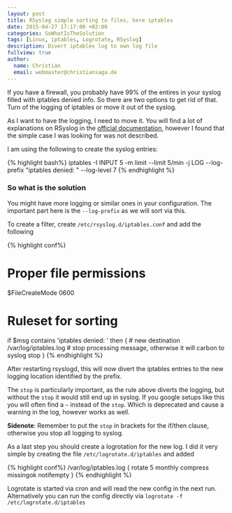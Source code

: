 ```yaml
---
layout: post
title: RSyslog simple sorting to files, here iptables
date: 2015-04-27 17:17:00 +02:00
categories: SoWhatIsTheSolution
tags: [Linux, iptables, Logrotate, RSyslog]
description: Divert iptables log to own log file
fullview: true
author:
  name: Christian
  email: webmaster@christiansaga.de
---
```


If you have a firewall, you probably have 99% of the entires in your syslog filled with iptables denied info. So there are two options to get rid of that. Turn of the logging of iptables or move it out of the syslog.

As I want to have the logging, I need to move it. You will find a lot of explanations on RSyslog in the [official documentation](http://www.rsyslog.com/doc/master/index.html), however I found that the simple case I was looking for was not described.

I am using the following to create the syslog entries:

{% highlight bash%}
iptables -I INPUT 5 -m limit --limit 5/min -j LOG --log-prefix "iptables denied: " --log-level 7
{% endhighlight %}

### So what is the solution
You might have more logging or similar ones in your configuration. The important part here is the ```--log-prefix``` as we will sort via this.

To create a filter, create ```/etc/rsyslog.d/iptables.conf``` and add the following

{% highlight conf%}
# Proper file permissions
$FileCreateMode 0600
# Ruleset for sorting
if $msg contains 'iptables denied: ' then {
    # new destination
    /var/log/iptables.log
    # stop processing message, otherwise it will carbon to syslog
    stop
}
{% endhighlight %}

After restarting rsyslogd, this will now divert the iptables entries to the new logging location identified by the prefix.

The ```stop``` is particularly important, as the rule above diverts the logging, but without the ```stop``` it would still end up in syslog. If you google setups like this you will often find a ```~``` instead of the ```stop```. Which is deprecated and cause a warning in the log, however works as well.

**Sidenote**: Remember to put the ```stop``` in brackets for the if/then clause, otherwise you stop all logging to syslog.

As a last step you should create a logrotation for the new log. I did it very simple by creating the file ```/etc/logrotate.d/iptables``` and added

{% highlight conf%}
/var/log/iptables.log {
  rotate 5
  monthly
  compress
  missingok
  notifempty
}
{% endhighlight %}

Logrotate is started via cron and will read the new config in the next run. Alternatively you can run the config directly via ```logrotate -f /etc/logrotate.d/iptables```
